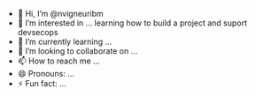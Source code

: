 - 👋 Hi, I’m @nvigneuribm
- 👀 I’m interested in ... learning how to build a project and suport devsecops  
- 🌱 I’m currently learning ...
- 💞️ I’m looking to collaborate on ...
- 📫 How to reach me ...
- 😄 Pronouns: ...
- ⚡ Fun fact: ...

<!---
nvigneuribm/nvigneuribm is a ✨ special ✨ repository because its `README.md` (this file) appears on your GitHub profile.
You can click the Preview link to take a look at your changes.
--->
